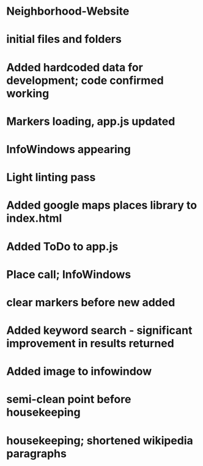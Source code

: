 # Neighborhood-Website
# initial files and folders
# Added hardcoded data for development; code confirmed working
# Markers loading, app.js updated
# InfoWindows appearing
# Light linting pass
# Added google maps places library to index.html
# Added ToDo to app.js
# Place call; InfoWindows
# clear markers before new added
# Added keyword search - significant improvement in results returned
# Added image to infowindow
# semi-clean point before housekeeping
# housekeeping; shortened wikipedia paragraphs

